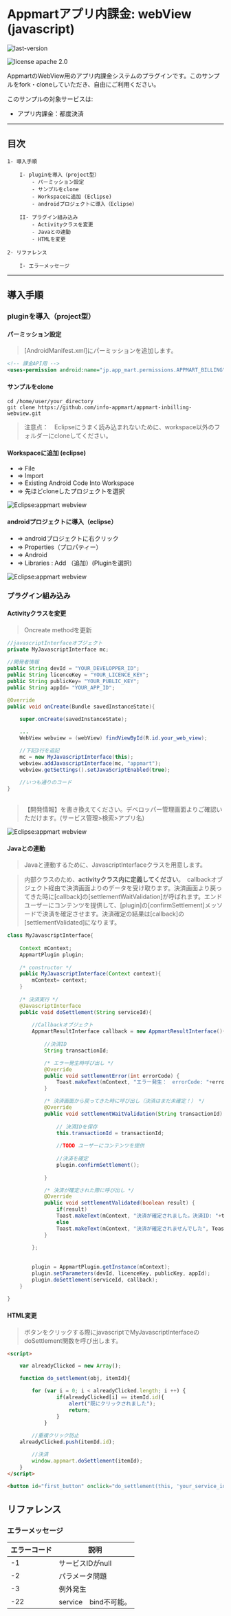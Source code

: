 # Appmartアプリ内課金: webView (javascript)

![last-version](http://img.shields.io/badge/last%20version-1.1-green.svg "last version:1.1") 

![license apache 2.0](http://img.shields.io/badge/license-apache%202.0-brightgreen.svg "licence apache 2.0")

AppmartのWebView用のアプリ内課金システムのプラグインです。このサンプルをfork・cloneしていただき、自由にご利用ください。 

このサンプルの対象サービスは:

+ アプリ内課金：都度決済 

---

## 目次

```
1- 導入手順

	I- pluginを導入（project型）
		- パーミッション設定
		- サンプルをclone
		- Workspaceに追加 (Eclipse)
		- androidプロジェクトに導入（Eclipse）

	II- プラグイン組み込み
		- Activityクラスを変更
		- Javaとの連動
		- HTMLを変更

2- リファレンス

	I- エラーメッセージ

```



---


## 導入手順


### pluginを導入（project型）


#### パーミッション設定

> [AndroidManifest.xml]にパーミッションを追加します。

```xml
<!-- 課金API用 -->
<uses-permission android:name="jp.app_mart.permissions.APPMART_BILLING" />
```

#### サンプルをclone

```shell
cd /home/user/your_directory
git clone https://github.com/info-appmart/appmart-inbilling-webview.git
```

> 注意点：　Eclipseにうまく読み込まれないために、workspace以外のフォルダーにcloneしてください。


#### Workspaceに追加 (eclipse)

+ ⇒ File
+ ⇒ Import
+ ⇒ Existing Android Code Into Workspace
+ ⇒ 先ほどcloneしたプロジェクトを選択

![Eclipse:appmart webview](http://s27.postimg.org/8npml8ksz/appmart_inbilling_webview.png "Eclipse:appmart webview")

#### androidプロジェクトに導入（eclipse）

+ ⇒ androidプロジェクトに右クリック　
+ ⇒  Properties（プロパティー） 
+ ⇒ Android
+ ⇒ Libraries : Add （追加）(Pluginを選択)

![Eclipse:appmart webview](http://s15.postimg.org/97ltrkae3/webview_plugin.png "Eclipse:appmart webview")

### プラグイン組み込み

#### Activityクラスを変更

> Oncreate methodを更新


```java
//javascriptInterfaceオブジェクト
private MyJavascriptInterface mc;
	
//開発者情報
public String devId = "YOUR_DEVELOPPER_ID";
public String licenceKey = "YOUR_LICENCE_KEY";
public String publicKey= "YOUR_PUBLIC_KEY";
public String appId= "YOUR_APP_ID";

@Override
public void onCreate(Bundle savedInstanceState){
	
    super.onCreate(savedInstanceState);

    ...
    WebView webview = (webView) findViewById(R.id.your_web_view);

    //下記3行を追記
    mc = new MyJavascriptInterface(this);
    webview.addJavascriptInterface(mc, "appmart");
    webview.getSettings().setJavaScriptEnabled(true);
    
    //いつも通りのコード
}
    
```

> 【開発情報】を書き換えてください。デベロッパー管理画面よりご確認いただけます。(サービス管理>検索>アプリ名)


![Eclipse:appmart webview](http://s21.postimg.org/h5xp3grw7/appmart_info.png "Eclipse:appmart webview")


#### Javaとの連動

> Javaと連動するために、JavascriptInterfaceクラスを用意します。 

> 内部クラスのため、**activityクラス内に定義してください**。　callbackオブジェクト経由で決済画面よりのデータを受け取ります。決済画面より戻ってきた時に[callback]の[settlementWaitValidation]が呼ばれます。エンドユーザーにコンテンツを提供して、[plugin]の[confirmSettlement]メッソードで決済を確定させます。決済確定の結果は[callback]の[settlementValidated]になります。

```java
class MyJavascriptInterface{
	
	Context mContext;
	AppmartPlugin plugin;
	    	
	/* constructor */
	public MyJavascriptInterface(Context context){
		mContext= context;
	}
		
	/* 決済実行 */
	@JavascriptInterface
	public void doSettlement(String serviceId){
		
		//Callbackオブジェクト
		AppmartResultInterface callback = new AppmartResultInterface(){
			
			//決済ID
			String transactionId;

			/* エラー発生時呼び出し */
			@Override
			public void settlementError(int errorCode) {
				Toast.makeText(mContext, "エラー発生：　errorCode: "+errorCode, Toast.LENGTH_LONG).show();					
			}

			/* 決済画面から戻ってきた時に呼び出し（決済はまだ未確定！）　*/
			@Override
			public void settlementWaitValidation(String transactionId) {
				
				// 決済IDを保存
				this.transactionId = transactionId;
				
				//TODO ユーザーにコンテンツを提供
				
				//決済を確定
				plugin.confirmSettlement();
				
			}

			/* 決済が確定された際に呼び出し */
			@Override
			public void settlementValidated(boolean result) {
				if(result)
				Toast.makeText(mContext, "決済が確定されました。決済ID: "+transactionId, Toast.LENGTH_LONG).show();
				else
				Toast.makeText(mContext, "決済が確定されませんでした", Toast.LENGTH_LONG).show();					
			}
			
		};
		    		
		
		plugin = AppmartPlugin.getInstance(mContext); 		
		plugin.setParameters(devId, licenceKey, publicKey, appId);
		plugin.doSettlement(serviceId, callback);
	}
	
}
```

#### HTML変更

> ボタンをクリックする際にjavascriptでMyJavascriptInterfaceのdoSettlement関数を呼び出します。


```html
<script>       

    var alreadyClicked = new Array(); 

    function do_settlement(obj, itemId){

    	for (var i = 0; i < alreadyClicked.length; i ++) {
        		if(alreadyClicked[i] == itemId.id){
        			alert("既にクリックされました");
        			return;
        		}        		
        	}
        	
    	//重複クリック防止
	alreadyClicked.push(itemId.id);

    	//決済	
    	window.appmart.doSettlement(itemId);
    }
</script>

<button id="first_button" onclick="do_settlement(this, 'your_service_id')" value="settlement">Settlement</button>

```

##  リファレンス

### エラーメッセージ


| エラーコード     |説明  |
|---------- | ---|
|-1|サービスIDがnull|
|-2|パラメータ問題|
|-3|例外発生|
|-22|service　bind不可能。|
